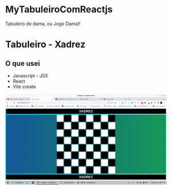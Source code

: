 # MyTabuleiroComReactjs
Tabuleiro de dama, ou Jogo Dama!!

Tabuleiro - Xadrez
==================

O que usei
----------

*   Javascript - JSX
*   React
*   Vite create

![](./xadrez.png)
